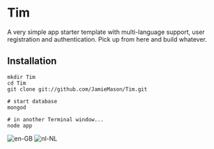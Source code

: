 Tim
===

A very simple app starter template with multi-language support, user registration and authentication. Pick up from here and build whatever.

Installation
---

    mkdir Tim
    cd Tim
    git clone git://github.com/JamieMason/Tim.git

    # start database
    mongod

    # in another Terminal window...
    node app

![en-GB](https://dl.dropbox.com/u/12326563/tim-en.png) ![nl-NL](https://dl.dropbox.com/u/12326563/tim-nl.png)
